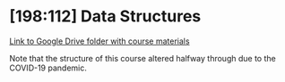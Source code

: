 # [198:112] Data Structures

[Link to Google Drive folder with course materials](https://drive.google.com/drive/folders/1HCWWLWPiJ1hdf3GuBwtCCWxK39-0z8_b?usp=sharing)

Note that the structure of this course altered halfway through due to the COVID-19 pandemic.
